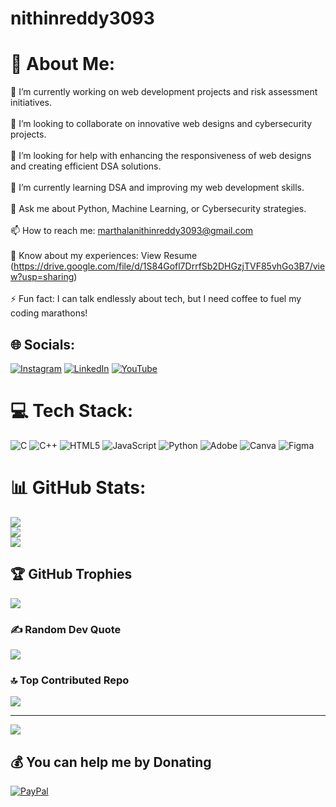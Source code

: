 # nithinreddy3093
# 💫 About Me:
🔭 I’m currently working on web development projects and risk assessment initiatives.<br><br>👯 I’m looking to collaborate on innovative web designs and cybersecurity projects.<br><br>🤝 I’m looking for help with enhancing the responsiveness of web designs and creating efficient DSA solutions.<br><br>🌱 I’m currently learning DSA and improving my web development skills.<br><br>💬 Ask me about Python, Machine Learning, or Cybersecurity strategies.<br><br>📫 How to reach me: marthalanithinreddy3093@gmail.com<br><br>📄 Know about my experiences: View Resume (https://drive.google.com/file/d/1S84Gofl7DrrfSb2DHGzjTVF85vhGo3B7/view?usp=sharing)<br><br>⚡ Fun fact: I can talk endlessly about tech, but I need coffee to fuel my coding marathons!


## 🌐 Socials:
[![Instagram](https://img.shields.io/badge/Instagram-%23E4405F.svg?logo=Instagram&logoColor=white)](https://instagram.com/https://www.instagram.com/nithinreddy3093?igsh=MWIwZnd3cWx5eHZkdg==) [![LinkedIn](https://img.shields.io/badge/LinkedIn-%230077B5.svg?logo=linkedin&logoColor=white)](https://linkedin.com/in/https://www.linkedin.com/in/nithin-marthala-82a981284/) [![YouTube](https://img.shields.io/badge/YouTube-%23FF0000.svg?logo=YouTube&logoColor=white)](https://youtube.com/@www.youtube.com/@entidhiofficial) 

# 💻 Tech Stack:
![C](https://img.shields.io/badge/c-%2300599C.svg?style=for-the-badge&logo=c&logoColor=white) ![C++](https://img.shields.io/badge/c++-%2300599C.svg?style=for-the-badge&logo=c%2B%2B&logoColor=white) ![HTML5](https://img.shields.io/badge/html5-%23E34F26.svg?style=for-the-badge&logo=html5&logoColor=white) ![JavaScript](https://img.shields.io/badge/javascript-%23323330.svg?style=for-the-badge&logo=javascript&logoColor=%23F7DF1E) ![Python](https://img.shields.io/badge/python-3670A0?style=for-the-badge&logo=python&logoColor=ffdd54) ![Adobe](https://img.shields.io/badge/adobe-%23FF0000.svg?style=for-the-badge&logo=adobe&logoColor=white) ![Canva](https://img.shields.io/badge/Canva-%2300C4CC.svg?style=for-the-badge&logo=Canva&logoColor=white) ![Figma](https://img.shields.io/badge/figma-%23F24E1E.svg?style=for-the-badge&logo=figma&logoColor=white)
# 📊 GitHub Stats:
![](https://github-readme-stats.vercel.app/api?username=Nithinreddy3093&theme=dark&hide_border=false&include_all_commits=false&count_private=false)<br/>
![](https://github-readme-streak-stats.herokuapp.com/?user=Nithinreddy3093&theme=dark&hide_border=false)<br/>
![](https://github-readme-stats.vercel.app/api/top-langs/?username=Nithinreddy3093&theme=dark&hide_border=false&include_all_commits=false&count_private=false&layout=compact)

## 🏆 GitHub Trophies
![](https://github-profile-trophy.vercel.app/?username=Nithinreddy3093&theme=discord_old_blurple&no-frame=false&no-bg=true&margin-w=4)

### ✍️ Random Dev Quote
![](https://quotes-github-readme.vercel.app/api?type=horizontal&theme=radical)

### 🔝 Top Contributed Repo
![](https://github-contributor-stats.vercel.app/api?username=Nithinreddy3093&limit=5&theme=dark&combine_all_yearly_contributions=true)

---
[![](https://visitcount.itsvg.in/api?id=Nithinreddy3093&icon=0&color=0)](https://visitcount.itsvg.in)

  ## 💰 You can help me by Donating
  [![PayPal](https://img.shields.io/badge/PayPal-00457C?style=for-the-badge&logo=paypal&logoColor=white)](https://paypal.me/@Marthalanithinreddy) 

  
<!-- Proudly created with GPRM ( https://gprm.itsvg.in ) -->
